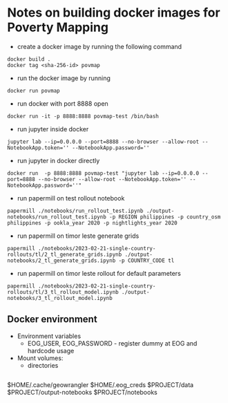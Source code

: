 # Notes on building docker images for Poverty Mapping
* create a docker image by running the following command
```
docker build .
docker tag <sha-256-id> povmap
```
* run the docker image by running
```
docker run povmap
```
* run docker with port 8888 open
```
docker run -it -p 8888:8888 povmap-test /bin/bash

```
* run jupyter inside docker
```
jupyter lab --ip=0.0.0.0 --port=8888 --no-browser --allow-root --NotebookApp.token='' --NotebookApp.password=''
```
* run jupyter in docker directly
```
docker run  -p 8888:8888 povmap-test "jupyter lab --ip=0.0.0.0 --port=8888 --no-browser --allow-root --NotebookApp.token='' --NotebookApp.password=''"
```
* run papermill on test rollout notebook
```
papermill ./notebooks/run_rollout_test.ipynb ./output-notebooks/run_rollout_test.ipynb -p REGION philippines -p country_osm philippines -p ookla_year 2020 -p nightlights_year 2020
```
* run papermill on timor leste generate grids
```
papermill ./notebooks/2023-02-21-single-country-rollouts/tl/2_tl_generate_grids.ipynb ./output-notebooks/2_tl_generate_grids.ipynb -p COUNTRY_CODE tl
```

* run papermill on timor leste rollout for 
default parameters
```
papermill ./notebooks/2023-02-21-single-country-rollouts/tl/3_tl_rollout_model.ipynb ./output-notebooks/3_tl_rollout_model.ipynb
```

## Docker environment
* Environment variables
  - EOG_USER, EOG_PASSWORD - register dummy at EOG and hardcode usage
* Mount volumes:
  - directories
  ``` 
$HOME/.cache/geowrangler
$HOME/.eog_creds
$PROJECT/data
$PROJECT/output-notebooks
$PROJECT/notebooks
